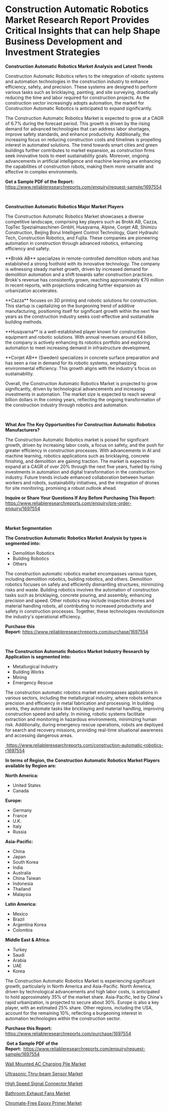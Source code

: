 <p><h1>Construction Automatic Robotics Market Research Report Provides Critical Insights that can help Shape Business Development and Investment Strategies</h1></p><p><strong>Construction Automatic Robotics Market Analysis and Latest Trends</strong></p>
<p><p>Construction Automatic Robotics refers to the integration of robotic systems and automation technologies in the construction industry to enhance efficiency, safety, and precision. These systems are designed to perform various tasks such as bricklaying, painting, and site surveying, drastically reducing the time and labor required for construction projects. As the construction sector increasingly adopts automation, the market for Construction Automatic Robotics is anticipated to expand significantly.</p><p>The Construction Automatic Robotics Market is expected to grow at a CAGR of 6.7% during the forecast period. This growth is driven by the rising demand for advanced technologies that can address labor shortages, improve safety standards, and enhance productivity. Additionally, the increasing focus on reducing construction costs and timelines is propelling interest in automated solutions. The trend towards smart cities and green buildings further contributes to market expansion, as construction firms seek innovative tools to meet sustainability goals. Moreover, ongoing advancements in artificial intelligence and machine learning are enhancing the capabilities of construction robots, making them more versatile and effective in complex environments.</p></p>
<p><strong>Get a Sample PDF of the Report:&nbsp;</strong> <a href="https://www.reliableresearchreports.com/enquiry/request-sample/1697554?utm_campaign=1629&utm_medium=2&utm_source=Github&utm_content=ia&utm_term=12102024&utm_id=construction-automatic-robotics">https://www.reliableresearchreports.com/enquiry/request-sample/1697554</a></p>
<p>&nbsp;</p>
<p><strong>Construction Automatic Robotics Major Market Players</strong></p>
<p><p>The Construction Automatic Robotics Market showcases a diverse competitive landscape, comprising key players such as Brokk AB, Cazza, TopTec Spezialmaschinen GmbH, Husqvarna, Alpine, Conjet AB, Shimizu Construction, Beijing Borui Intelligent Control Technology, Giant Hydraulic Tech, Construction Robotics, and Fujita. These companies are pioneering automation in construction through advanced robotics, enhancing efficiency and safety.</p><p>**Brokk AB** specializes in remote-controlled demolition robots and has established a strong foothold with its innovative technology. The company is witnessing steady market growth, driven by increased demand for demolition automation and a shift towards safer construction practices. Brokk's revenue has consistently grown, reaching approximately €70 million in recent reports, with projections indicating further expansion as urbanization accelerates.</p><p>**Cazza** focuses on 3D printing and robotic solutions for construction. This startup is capitalizing on the burgeoning trend of additive manufacturing, positioning itself for significant growth within the next few years as the construction industry seeks cost-effective and sustainable building methods.</p><p>**Husqvarna** is a well-established player known for construction equipment and robotic solutions. With annual revenues around €4 billion, the company is actively enhancing its robotics portfolio and exploring automation to meet increasing demand in infrastructure development.</p><p>**Conjet AB** (Sweden) specializes in concrete surface preparation and has seen a rise in demand for its robotic systems, emphasizing environmental efficiency. This growth aligns with the industry's focus on sustainability.</p><p>Overall, the Construction Automatic Robotics Market is projected to grow significantly, driven by technological advancements and increasing investments in automation. The market size is expected to reach several billion dollars in the coming years, reflecting the ongoing transformation of the construction industry through robotics and automation.</p></p>
<p>&nbsp;</p>
<p><strong>What Are The Key Opportunities For Construction Automatic Robotics Manufacturers?</strong></p>
<p><p>The Construction Automatic Robotics market is poised for significant growth, driven by increasing labor costs, a focus on safety, and the push for greater efficiency in construction processes. With advancements in AI and machine learning, robotics applications such as bricklaying, concrete finishing, and demolition are gaining traction. The market is expected to expand at a CAGR of over 20% through the next five years, fueled by rising investments in automation and digital transformation in the construction industry. Future trends include enhanced collaboration between human workers and robots, sustainability initiatives, and the integration of drones for site monitoring, promising a robust outlook ahead.</p></p>
<p><strong>Inquire or Share Your Questions If Any Before Purchasing This Report:</strong> <a href="https://www.reliableresearchreports.com/enquiry/pre-order-enquiry/1697554?utm_campaign=1629&utm_medium=2&utm_source=Github&utm_content=ia&utm_term=12102024&utm_id=construction-automatic-robotics">https://www.reliableresearchreports.com/enquiry/pre-order-enquiry/1697554</a></p>
<p>&nbsp;</p>
<p><strong>Market Segmentation</strong></p>
<p><strong>The Construction Automatic Robotics Market Analysis by types is segmented into:</strong></p>
<p><ul><li>Demolition Robotics</li><li>Building Robotics</li><li>Others</li></ul></p>
<p><p>The construction automatic robotics market encompasses various types, including demolition robotics, building robotics, and others. Demolition robotics focuses on safely and efficiently dismantling structures, minimizing risks and waste. Building robotics involves the automation of construction tasks such as bricklaying, concrete pouring, and assembly, enhancing precision and speed. Other robotics may include inspection drones and material handling robots, all contributing to increased productivity and safety in construction processes. Together, these technologies revolutionize the industry's operational efficiency.</p></p>
<p><strong>Purchase this Report:&nbsp;</strong><a href="https://www.reliableresearchreports.com/purchase/1697554?utm_campaign=1629&utm_medium=2&utm_source=Github&utm_content=ia&utm_term=12102024&utm_id=construction-automatic-robotics">https://www.reliableresearchreports.com/purchase/1697554</a></p>
<p>&nbsp;</p>
<p><strong>The Construction Automatic Robotics Market Industry Research by Application is segmented into:</strong></p>
<p><ul><li>Metallurgical Industry</li><li>Building Works</li><li>Mining</li><li>Emergency Rescue</li></ul></p>
<p><p>The construction automatic robotics market encompasses applications in various sectors, including the metallurgical industry, where robots enhance precision and efficiency in metal fabrication and processing. In building works, they automate tasks like bricklaying and material handling, improving construction speed and safety. In mining, robotic systems facilitate extraction and monitoring in hazardous environments, minimizing human risk. Additionally, during emergency rescue operations, robots are deployed for search and recovery missions, providing real-time situational awareness and accessing dangerous areas.</p></p>
<p><a href="https://www.reliableresearchreports.com/construction-automatic-robotics-r1697554?utm_campaign=1629&utm_medium=2&utm_source=Github&utm_content=ia&utm_term=12102024&utm_id=construction-automatic-robotics">&nbsp;https://www.reliableresearchreports.com/construction-automatic-robotics-r1697554</a></p>
<p><strong>In terms of Region, the Construction Automatic Robotics Market Players available by Region are:</strong></p>
<p>
    <p> <strong> North America: </strong>
        <ul>
            <li>United States</li>
            <li>Canada</li>
        </ul>
        </p> 
    <p> <strong> Europe: </strong>
        <ul>
            <li>Germany</li>
            <li>France</li>
            <li>U.K.</li>
            <li>Italy</li>
            <li>Russia</li>
        </ul>
        </p> 
    <p> <strong> Asia-Pacific: </strong>
        <ul>
            <li>China</li>
            <li>Japan</li>
            <li>South Korea</li>
            <li>India</li>
            <li>Australia</li>
            <li>China Taiwan</li>
            <li>Indonesia</li>
            <li>Thailand</li>
            <li>Malaysia</li>
        </ul>
        </p> 
    <p> <strong> Latin America: </strong>
        <ul>
            <li>Mexico</li>
            <li>Brazil</li>
            <li>Argentina Korea</li>
            <li>Colombia</li>
        </ul>
        </p> 
    <p> <strong> Middle East & Africa: </strong>
        <ul>
            <li>Turkey</li>
            <li>Saudi</li>
            <li>Arabia</li>
            <li>UAE</li>
            <li>Korea</li>
        </ul>
    </p>
    </p>
<p><p>The Construction Automatic Robotics Market is experiencing significant growth, particularly in North America and Asia-Pacific. North America, driven by technological advancements and high labor costs, is anticipated to hold approximately 35% of the market share. Asia-Pacific, led by China's rapid urbanization, is projected to secure about 30%. Europe is also a key player, with an estimated 25% share. Other regions, including the USA, account for the remaining 10%, reflecting a burgeoning interest in automation technologies within the construction sector.</p></p>
<p><strong>Purchase this Report: </strong><a href="https://www.reliableresearchreports.com/purchase/1697554?utm_campaign=1629&utm_medium=2&utm_source=Github&utm_content=ia&utm_term=12102024&utm_id=construction-automatic-robotics">https://www.reliableresearchreports.com/purchase/1697554</a></p>
<p>&nbsp;<strong>Get a Sample PDF of the Report:&nbsp;&nbsp;</strong><a href="https://www.reliableresearchreports.com/enquiry/request-sample/1697554?utm_campaign=1629&utm_medium=2&utm_source=Github&utm_content=ia&utm_term=12102024&utm_id=construction-automatic-robotics">https://www.reliableresearchreports.com/enquiry/request-sample/1697554</a></p>
<p><strong></strong></p>
<p><p><a href="https://www.linkedin.com/pulse/wall-mounted-ac-charging-pile-market-penetration-strategies-untapped-b9tkc?utm_campaign=1629&utm_medium=2&utm_source=Github&utm_content=ia&utm_term=12102024&utm_id=construction-automatic-robotics">Wall Mounted AC Charging Pile Market</a></p><p><a href="https://www.linkedin.com/pulse/ultrasonic-thru-beam-sensor-market-trends-detailed-study-smnae?utm_campaign=1629&utm_medium=2&utm_source=Github&utm_content=ia&utm_term=12102024&utm_id=construction-automatic-robotics">Ultrasonic Thru-beam Sensor Market</a></p><p><a href="https://www.linkedin.com/pulse/high-speed-signal-connector-market-size-share-competitive-landscape-znmzf?utm_campaign=1629&utm_medium=2&utm_source=Github&utm_content=ia&utm_term=12102024&utm_id=construction-automatic-robotics">High Speed Signal Connector Market</a></p><p><a href="https://github.com/MoonZANDRA/Market-Research-Report-List-1/blob/main/bathroom-exhaust-fans-market.md?utm_campaign=1629&utm_medium=2&utm_source=Github&utm_content=ia&utm_term=12102024&utm_id=construction-automatic-robotics">Bathroom Exhaust Fans Market</a></p><p><a href="https://www.linkedin.com/pulse/chromate-free-epoxy-primer-market-report-product-6ipbe?utm_campaign=1629&utm_medium=2&utm_source=Github&utm_content=ia&utm_term=12102024&utm_id=construction-automatic-robotics">Chromate-Free Epoxy Primer Market</a></p></p>